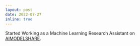 ```yaml
---
layout: post
date: 2022-07-27 
inline: true
---
```


Started Working as a Machine Learning Research Assistant on [AIMODELSHARE](https://www.modelshare.org/).